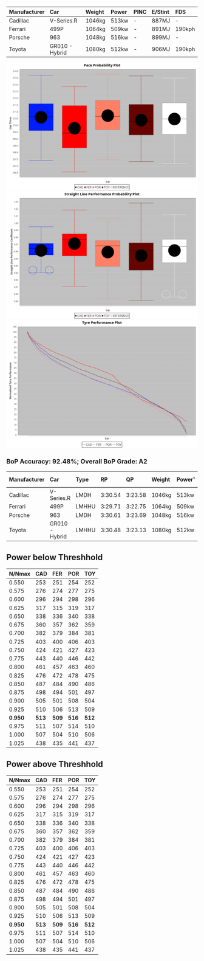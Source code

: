 |Manufacturer|Car|Weight|Power|PINC|E/Stint|FDS|
|:-|:-|:-|:-|:-|:-|:-|
|Cadillac|V-Series.R|1046kg|513kw|-|887MJ|-|
|Ferrari|499P|1064kg|509kw|-|891MJ|190kph|
|Porsche|963|1048kg|516kw|-|899MJ|-|
|Toyota|GR010 - Hybrid|1080kg|512kw|-|906MJ|190kph|

![PACECHART](./IMG/OFFICIAL.png)
![STRAIGHTLINEPERFORMANCECHART](./IMG/OFFICIAL_sp.png)
![TYREPERFORMANCECHART](./IMG/OFFICIAL_tw.png)

### BoP Accuracy: 92.48%; Overall BoP Grade: A2
|Manufacturer|Car|Type|RP|QP|Weight|Power¹|Threshhold|PINC|Power²|E/Stint|AVG Vmax|FDS|RDLC|L/Stint|BOP-Grade|ModelAccuracy|ModelPoints|Match%|
|:-|:-|:-|:-|:-|:-|:-|:-|:-|:-|:-|:-|:-|:-|:-|:-|:-|:-|:-|
|Cadillac|V-Series.R|LMDH|3:30.54|3:23.58|1046kg|513kw|0.0kph|-|513kw|887MJ|330.18kph|-|1.02|12|+B1|98.38%|1765|86.97%|
|Ferrari|499P|LMHHU|3:29.71|3:22.75|1064kg|509kw|0.0kph|-|509kw|891MJ|331.67kph|190kph|1.03|12|-B1|92.24%|2247|88.01%|
|Porsche|963|LMDH|3:30.61|3:23.69|1048kg|516kw|0.0kph|-|516kw|899MJ|330.81kph|-|1.01|12|~A1|96.81%|5438|100.00%|
|Toyota|GR010 - Hybrid|LMHHU|3:30.48|3:23.13|1080kg|512kw|0.0kph|-|512kw|906MJ|328.38kph|190kph|1.01|12|+A2|86.04%|1751|94.94%|

## Power below Threshhold
|N/Nmax|CAD|FER|POR|TOY|
|:-|:-|:-|:-|:-|
|0.550|253|251|254|252|
|0.575|276|274|277|275|
|0.600|296|294|298|296|
|0.625|317|315|319|317|
|0.650|338|336|340|338|
|0.675|360|357|362|359|
|0.700|382|379|384|381|
|0.725|403|400|406|403|
|0.750|424|421|427|423|
|0.775|443|440|446|442|
|0.800|461|457|463|460|
|0.825|476|472|478|475|
|0.850|487|484|490|486|
|0.875|498|494|501|497|
|0.900|505|501|508|504|
|0.925|510|506|513|509|
|**0.950**|**513**|**509**|**516**|**512**|
|0.975|511|507|514|510|
|1.000|507|504|510|506|
|1.025|438|435|441|437|

## Power above Threshhold
|N/Nmax|CAD|FER|POR|TOY|
|:-|:-|:-|:-|:-|
|0.550|253|251|254|252|
|0.575|276|274|277|275|
|0.600|296|294|298|296|
|0.625|317|315|319|317|
|0.650|338|336|340|338|
|0.675|360|357|362|359|
|0.700|382|379|384|381|
|0.725|403|400|406|403|
|0.750|424|421|427|423|
|0.775|443|440|446|442|
|0.800|461|457|463|460|
|0.825|476|472|478|475|
|0.850|487|484|490|486|
|0.875|498|494|501|497|
|0.900|505|501|508|504|
|0.925|510|506|513|509|
|**0.950**|**513**|**509**|**516**|**512**|
|0.975|511|507|514|510|
|1.000|507|504|510|506|
|1.025|438|435|441|437|
